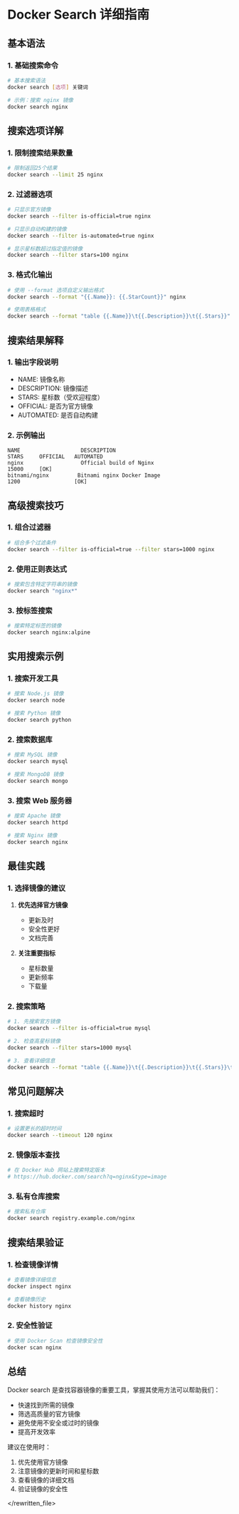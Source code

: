 # Docker Search 详细指南

## 基本语法

### 1. 基础搜索命令
```bash
# 基本搜索语法
docker search [选项] 关键词

# 示例：搜索 nginx 镜像
docker search nginx
```

## 搜索选项详解

### 1. 限制搜索结果数量
```bash
# 限制返回25个结果
docker search --limit 25 nginx
```

### 2. 过滤器选项
```bash
# 只显示官方镜像
docker search --filter is-official=true nginx

# 只显示自动构建的镜像
docker search --filter is-automated=true nginx

# 显示星标数超过指定值的镜像
docker search --filter stars=100 nginx
```

### 3. 格式化输出
```bash
# 使用 --format 选项自定义输出格式
docker search --format "{{.Name}}: {{.StarCount}}" nginx

# 使用表格格式
docker search --format "table {{.Name}}\t{{.Description}}\t{{.Stars}}" nginx
```

## 搜索结果解释

### 1. 输出字段说明
- NAME: 镜像名称
- DESCRIPTION: 镜像描述
- STARS: 星标数（受欢迎程度）
- OFFICIAL: 是否为官方镜像
- AUTOMATED: 是否自动构建

### 2. 示例输出
```plaintext
NAME                   DESCRIPTION                                     STARS     OFFICIAL   AUTOMATED
nginx                  Official build of Nginx                        15000     [OK]       
bitnami/nginx         Bitnami nginx Docker Image                     1200                 [OK]
```

## 高级搜索技巧

### 1. 组合过滤器
```bash
# 组合多个过滤条件
docker search --filter is-official=true --filter stars=1000 nginx
```

### 2. 使用正则表达式
```bash
# 搜索包含特定字符串的镜像
docker search "nginx*"
```

### 3. 按标签搜索
```bash
# 搜索特定标签的镜像
docker search nginx:alpine
```

## 实用搜索示例

### 1. 搜索开发工具
```bash
# 搜索 Node.js 镜像
docker search node

# 搜索 Python 镜像
docker search python
```

### 2. 搜索数据库
```bash
# 搜索 MySQL 镜像
docker search mysql

# 搜索 MongoDB 镜像
docker search mongo
```

### 3. 搜索 Web 服务器
```bash
# 搜索 Apache 镜像
docker search httpd

# 搜索 Nginx 镜像
docker search nginx
```

## 最佳实践

### 1. 选择镜像的建议
1. **优先选择官方镜像**
   - 更新及时
   - 安全性更好
   - 文档完善

2. **关注重要指标**
   - 星标数量
   - 更新频率
   - 下载量

### 2. 搜索策略
```bash
# 1. 先搜索官方镜像
docker search --filter is-official=true mysql

# 2. 检查高星标镜像
docker search --filter stars=1000 mysql

# 3. 查看详细信息
docker search --format "table {{.Name}}\t{{.Description}}\t{{.Stars}}\t{{.Official}}" mysql
```

## 常见问题解决

### 1. 搜索超时
```bash
# 设置更长的超时时间
docker search --timeout 120 nginx
```

### 2. 镜像版本查找
```bash
# 在 Docker Hub 网站上搜索特定版本
# https://hub.docker.com/search?q=nginx&type=image
```

### 3. 私有仓库搜索
```bash
# 搜索私有仓库
docker search registry.example.com/nginx
```

## 搜索结果验证

### 1. 检查镜像详情
```bash
# 查看镜像详细信息
docker inspect nginx

# 查看镜像历史
docker history nginx
```

### 2. 安全性验证
```bash
# 使用 Docker Scan 检查镜像安全性
docker scan nginx
```

## 总结

Docker search 是查找容器镜像的重要工具，掌握其使用方法可以帮助我们：
- 快速找到所需的镜像
- 筛选高质量的官方镜像
- 避免使用不安全或过时的镜像
- 提高开发效率

建议在使用时：
1. 优先使用官方镜像
2. 注意镜像的更新时间和星标数
3. 查看镜像的详细文档
4. 验证镜像的安全性

</rewritten_file> 